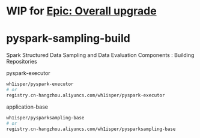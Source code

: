 # WIP for [Epic: Overall upgrade](https://github.com/Wh1isper/pyspark-sampling-build/issues/1)



# pyspark-sampling-build

Spark Structured Data Sampling and Data Evaluation Components : Building Repositories

pyspark-executor

```bash
wh1isper/pyspark-executor
# or 
registry.cn-hangzhou.aliyuncs.com/wh1isper/pyspark-executor
```

application-base

```bash
wh1isper/pysparksampling-base
# or
registry.cn-hangzhou.aliyuncs.com/wh1isper/pysparksampling-base
```
